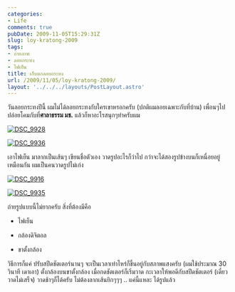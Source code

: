 ```yaml
---
categories:
- Life
comments: true
pubDate: 2009-11-05T15:29:31Z
slug: loy-kratong-2009
tags:
- ถ่ายภาพ
- ลอยกระทง
- ไฟเย็น
title: เก็บตกลอยกระทง
url: /2009/11/05/loy-kratong-2009/
layout: '../../../layouts/PostLayout.astro'
---
```


วันลอยกระทงปีนี้ ผมไม่ได้ลอยกระทงกับใครเขาหรอกครับ (ปกติผมลอยเฉพาะกับที่บ้าน) เพื่อนๆไปปล่อยโคมกับที่**ศาลาธรรม มช.** แล้วก็หาอะไรสนุกๆทำครับผม



[![DSC_9928](https://armno.in.th/wp-content/uploads/2009/11/DSC_9928_thumb.jpg)](https://armno.in.th/wp-content/uploads/2009/11/DSC_9928.jpg)



[![DSC_9936](https://armno.in.th/wp-content/uploads/2009/11/DSC_9936_thumb.jpg)](https://armno.in.th/wp-content/uploads/2009/11/DSC_9936.jpg)



เอาไฟเย็น มาลากเป็นเส้นๆ เขียนชื่อตัวเอง วาดรูปอะไรก็ว่าไป กว่าจะได้สองรูปข้างบนก็เหนื่อยอยู่เหมือนกัน ผมเป็นคนวาดรูปไม่เก่ง



[![DSC_9916](https://armno.in.th/wp-content/uploads/2009/11/DSC_9916_thumb.jpg)](https://armno.in.th/wp-content/uploads/2009/11/DSC_9916.jpg)



[![DSC_9935](https://armno.in.th/wp-content/uploads/2009/11/DSC_9935_thumb.jpg)](https://armno.in.th/wp-content/uploads/2009/11/DSC_9935.jpg)



ถ่ายรูปแบบนี้ไม่ยากครับ สิ่งที่ต้องมีคือ




  * ไฟเย็น

  * กล้องดิจิตอล

  * ขาตั้งกล้อง


วิธีการก็แค่ ปรับสปีดชัตเตอร์นานๆ จะเป็นเวลาเท่าไหร่ก็ขึ้นอยู่กับสภาพแสงครับ (ผมใช้ประมาณ 30 วินาที เดาเอา) ตั้งกล้องบนขาตั้งกล้อง เมื่อกดชัตเตอร์ก็เริ่มวาด กะเวลาให้พอดีกับสปีดชัตเตอร์ (เดี๋ยววาดไม่เสร็จ) วาดช้าๆก็ได้ครับ ไม่ต้องลากเส้นยิกๆๆๆ .. แค่นี้แหละ ได้รูปแล้ว
